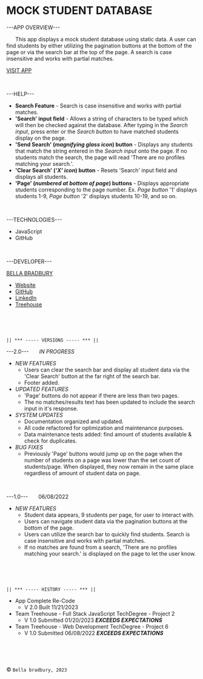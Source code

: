 # MOCK STUDENT DATABASE


---APP OVERVIEW---

  &nbsp; &nbsp; &nbsp; This app displays a mock student database using static data. A user can find students by either utilizing the pagination buttons at the bottom of the page or via the search bar at the top of the page. A search is case insensitive and works with partial matches.

  [VISIT APP](https://bellabradbury.github.io/Student-Database/)

</br>

---HELP---
  - **Search Feature** - Search is case insensitive and works with partial matches. 
  - **'Search' input field** - Allows a string of characters to be typed which will then be checked against the database. After typing in the *Search input*, press enter or the *Search button* to have matched students display on the page. 
  - **'Send Search' (*magnifying glass icon*) button** - Displays any students that match the string entered in the *Search input* onto the page. If no students match the search, the page will read 'There are no profiles matching your search.'.
  - **'Clear Search' (*'X' icon*) button** - Resets 'Search' input field and displays all students.
  - **'Page' (*numbered at bottom of page*) buttons** - Displays appropriate students corresponding to the page number. Ex. *Page button* '1' displays students 1-9, *Page button* '2' displays students 10-19, and so on.

</br>

---TECHNOLOGIES---
  - JavaScript
  - GitHub

</br>

---DEVELOPER---

[BELLA BRADBURY](https://bellabradbury.github.io/)
  - [Website](https://bellabradbury.github.io/)
  - [GitHub](https://github.com/bellabradbury)
  - [LinkedIn](https://www.linkedin.com/in/bella-bradbury/)
  - [Treehouse](https://teamtreehouse.com/profiles/bellabradbury)

</br>
</br>
</br>

`|| *** ----- VERSIONS ----- *** ||`

---2.0--- &nbsp; &nbsp; &nbsp; *IN PROGRESS*
  - *NEW FEATURES*
    - Users can clear the search bar and display all student data via the 'Clear Search' button at the far right of the search bar.
    - Footer added.
  - *UPDATED FEATURES*
    - 'Page' buttons do not appear if there are less than two pages.
    - The no matches/results text has been updated to include the search input in it's response.
  - *SYSTEM UPDATES*
    - Documentation organized and updated.
    - All code refactored for optimization and maintenance purposes.
    - Data maintenance tests added: find amount of students available & check for duplicates.
  - *BUG FIXES*
    - Previously 'Page' buttons would jump up on the page when the number of students on a page was lower than the set count of students/page. When displayed, they now remain in the same place regardless of amount of student data on page.

</br>

---1.0--- &nbsp; &nbsp; &nbsp; 06/08/2022
  - *NEW FEATURES*
    - Student data appears, 9 students per page, for user to interact with.
    - Users can navigate student data via the pagination buttons at the bottom of the page.
    - Users can utilize the search bar to quickly find students. Search is case insensitive and works with partial matches.
    - If no matches are found from a search, 'There are no profiles matching your search.' is displayed on the page to let the user know.

</br>
</br>
</br>

`|| *** ----- HISTORY ----- *** ||`

- App Complete Re-Code
  - V 2.0 Built 11/21/2023
- Team Treehouse - Full Stack JavaScript TechDegree - Project 2
  - V 1.0 Submitted 01/20/2023 ***EXCEEDS EXPECTATIONS***
- Team Treehouse - Web Development TechDegree - Project 6
  - V 1.0 Submitted 06/08/2022 ***EXCEEDS EXPECTATIONS***

</br>
</br>
</br>

&copy; `Bella bradbury, 2023`


